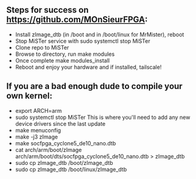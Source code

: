 ## Steps for success on https://github.com/MOnSieurFPGA:

+ Install zImage_dtb (in /boot and in /boot/linux for MrMister), reboot
+ Stop MiSTer service with sudo systemctl stop MiSTer
+ Clone repo to MiSTer
+ Browse to directory, run make modules
+ Once complete make modules_install
+ Reboot and enjoy your hardware and if installed, tailscale!

## If you are a bad enough dude to compile your own kernel:
 + export ARCH=arm
 + sudo systemctl stop MiSTer
 This is where you'll need to add any new device drivers since the last update
 + make menuconfig
 + make -j3 zImage
 + make socfpga_cyclone5_de10_nano.dtb
 + cat arch/arm/boot/zImage arch/arm/boot/dts/socfpga_cyclone5_de10_nano.dtb > zImage_dtb
 + sudo cp zImage_dtb /boot/zImage_dtb
 + sudo cp zImage_dtb /boot/linux/zImage_dtb

